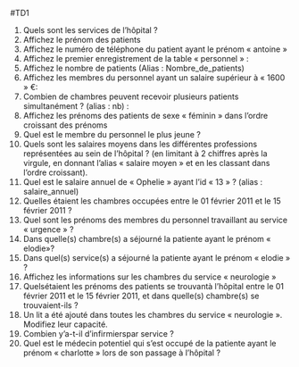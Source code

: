 #TD1
1. Quels sont les services de l’hôpital ?
2. Affichez le prénom des patients 
3. Affichez le numéro de téléphone du patient ayant le prénom « antoine » 
4. Affichez le premier enregistrement de la table « personnel » :
5. Affichez le nombre de patients (Alias : Nombre_de_patients) 
6. Affichez les membres du personnel ayant un salaire supérieur à « 1600 » €:
7. Combien de chambres peuvent recevoir plusieurs patients simultanément ? (alias : 
nb) :
8. Affichez les prénoms des patients de sexe « féminin » dans l’ordre croissant des 
prénoms 
9. Quel est le membre du personnel le plus jeune ? 
10. Quels sont les salaires moyens dans les différentes professions représentées au 
sein de l’hôpital ? (en limitant à 2 chiffres après la virgule, en donnant l’alias 
« salaire moyen » et en les classant dans l’ordre croissant).
11. Quel est le salaire annuel de « Ophelie » ayant l’id « 13 » ? (alias : salaire_annuel)
12. Quelles étaient les chambres occupées entre le 01 février 2011 et le 15 février 
2011 ?
13. Quel sont les prénoms des membres du personnel travaillant au service « urgence » 
? 
14. Dans quelle(s) chambre(s) a séjourné la patiente ayant le prénom « elodie»?
15. Dans quel(s) service(s) a séjourné la patiente ayant le prénom « elodie » ?
16. Affichez les informations sur les chambres du service « neurologie » 
17. Quelsétaient les prénoms des patients se trouvantà l’hôpital entre le 01 février 
2011 et le 15 février 2011, et dans quelle(s) chambre(s) se trouvaient-ils ? 
18. Un lit a été ajouté dans toutes les chambres du service « neurologie ». Modifiez 
leur capacité.
19. Combien y’a-t-il d’infirmierspar service ? 
20. Quel est le médecin potentiel qui s’est occupé de la patiente ayant le prénom 
« charlotte » lors de son passage à l’hôpital ?
